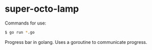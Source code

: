 # super-octo-lamp

Commands for use:

```sh
$ go run *.go
```

Progress bar in golang.
Uses a goroutine to communicate progress.
